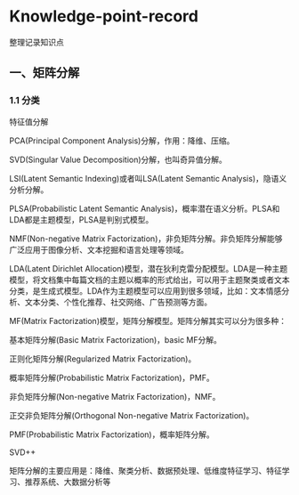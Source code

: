 # Knowledge-point-record
整理记录知识点
## 一、矩阵分解
### 1.1 分类

  特征值分解

  PCA(Principal Component Analysis)分解，作用：降维、压缩。

SVD(Singular Value Decomposition)分解，也叫奇异值分解。

LSI(Latent Semantic Indexing)或者叫LSA(Latent Semantic Analysis)，隐语义分析分解。

PLSA(Probabilistic Latent Semantic Analysis)，概率潜在语义分析。PLSA和LDA都是主题模型，PLSA是判别式模型。

NMF(Non-negative Matrix Factorization)，非负矩阵分解。非负矩阵分解能够广泛应用于图像分析、文本挖掘和语言处理等领域。

LDA(Latent Dirichlet Allocation)模型，潜在狄利克雷分配模型。LDA是一种主题模型，将文档集中每篇文档的主题以概率的形式给出，可以用于主题聚类或者文本分类，是生成式模型。LDA作为主题模型可以应用到很多领域，比如：文本情感分析、文本分类、个性化推荐、社交网络、广告预测等方面。

MF(Matrix Factorization)模型，矩阵分解模型。矩阵分解其实可以分为很多种：

基本矩阵分解(Basic Matrix Factorization)，basic MF分解。

正则化矩阵分解(Regularized Matrix Factorization)。

概率矩阵分解(Probabilistic Matrix Factorization)，PMF。

非负矩阵分解(Non-negative Matrix Factorization)，NMF。

正交非负矩阵分解(Orthogonal Non-negative Matrix Factorization)。

PMF(Probabilistic Matrix Factorization)，概率矩阵分解。

SVD++

矩阵分解的主要应用是：降维、聚类分析、数据预处理、低维度特征学习、特征学习、推荐系统、大数据分析等
